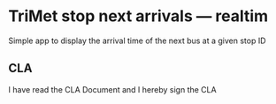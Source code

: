 # TriMet stop next arrivals — realtim

Simple app to display the arrival time of the next bus at a 
given stop ID

## CLA
I have read the CLA Document and I hereby sign the CLA
